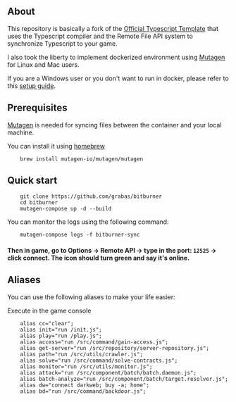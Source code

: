 ## About
This repository is basically a fork of the [Official Typescript Template](https://github.com/bitburner-official/typescript-template) that uses the Typescript compiler and the Remote File API system to synchronize Typescript to your game.

I also took the liberty to implement dockerized environment using [Mutagen](https://mutagen.io) for Linux and Mac users.

If you are a Windows user or you don't want to run in docker, please refer to this [setup guide](https://github.com/bitburner-official/typescript-template).

## Prerequisites
[Mutagen](https://mutagen.io) is needed for syncing files between the container and your local machine.

You can install it using [homebrew](https://brew.sh)

```
    brew install mutagen-io/mutagen/mutagen
```



## Quick start

```
    git clone https://github.com/grabas/bitburner
    cd bitburner
    mutagen-compose up -d --build
```

You can monitor the logs using the following command:

```
    mutagen-compose logs -f bitburner-sync
```

#### Then in game, go to Options -> Remote API -> type in the port: `12525` -> click connect. The icon should turn green and say it's online.

## Aliases
You can use the following aliases to make your life easier:

Execute in the game console

```
    alias cc="clear";
    alias init="run /init.js";
    alias play="run /play.js";
    alias access="run /src/command/gain-access.js";
    alias get-server="run /src/repository/server-repository.js";
    alias path="run /src/utils/crawler.js";
    alias solve="run /src/command/solve-contracts.js";
    alias monitor="run /src/utils/monitor.js";
    alias attack="run /src/component/batch/batch.daemon.js";
    alias batch-analyze="run /src/component/batch/target.resolver.js";
    alias dw="connect darkweb; buy -a; home";
    alias bd="run /src/command/backdoor.js";
```